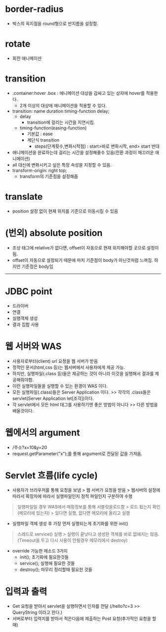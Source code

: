 # border-radius
  - 박스의 꼭지점을 round형으로 반지름을 설정함.
# rotate
  - 회전 애니메이션
# transition
  - .container:hover .box : 애니메이션 대상을 감싸고 있는 상자에 hover를 적용한다.
    - 2개 이상의 대상에 애니메이션을 적용할 수 있다.
  - transition: name duration timing-function delay;
    - delay
      - transition에 걸리는 시간을 지연시킴.
    - timing-function(easing-function)
      - 기본값 : ease
      - 계단식 transition
        - steps(단계횟수,변화시작점) : start>바로 변화시작, end> start 반대
  - 애니메이션을 완료하는데 걸리는 시간을 설정해줄수 있음(전환 과정이 매끄러운 애니메이션)
  - all 대신에 변화시키고 싶은 특정 속성을 지정할 수 있음.
  - transform-origin: right top;
    - transform의 기준점을 설정해줌
# translate
  - position 설정 없이 현재 위치를 기준으로 이동시킬 수 있음
# (번외) absolute position
  - 조상 태그에 relative가 없다면, offset이 자동으로 현재 위치해야할 곳으로 설정이 됨.
  - offset이 자동으로 설정되기 때문에 마치 기준점이 body가 아닌것처럼 느껴짐. 하지만 기준점은 body임
---
# JDBC point
  - 드라이버
  - 연결
  - 실행객체 생성
  - 결과 집합 사용
# 웹 서버와 WAS
  - 사용자로부터(client) url 요청을 웹 서버가 받음
  - 정적인 문서(html,css 등)는 웹서버에서 사용자에게 제공 가능.
  - 하지만, 실행파일(.class 등)들은 제공하는 것이 아니라 이것을 실행해서 결과를 제공해줘야함.
  - 이런 실행파일들을 실행할 수 있는 환경이 WAS 이다.
  - 모든 실행파일(.class)들은 Server Application 이다. >> 각각의 .class들은 servlet(Server Application let[조각])이다.
  - 각 servlet에서 모든 html 태그를 사용하기엔 좋은 방법이 아니다 >> 다른 방법을 배울것이다.
# 웹에서의 argument
  - /주소?x=10&y=20
  - request.getParameter("x");를 통해 argument로 전달된 값을 가져옴.
# Servlet 흐름(life cycle)
  - 사용자가 브라우저를 통해 요청을 보냄 > 웹 서버가 요청을 받음 > 웹서버의 설정에 따라서 확장자에 따라서 실행파일인지 정적 파일인지 구분하여 수행  
  > 실행파일일 경우 WAS에서 매핑정보를 통해 서블릿을로드함 > 로드 됬는지 확인(메모리에 있는지) > 있다면 실행, 없다면 메모리에 올리고 실행
  - 실행파일 객체 생성 후 가장 먼저 실행되는게 초기화를 위한 init()  
  > 스레드로 service() 실행 > 실행이 끝낫다고 생성한 객체를 바로 없애지는 않음.(Timeout을 두고 다시 사용이 안될경우 메모리에서 destroy)
  - override 가능한 메소드 3가지
    - init(); 초기화에 필요한것들
    - service(); 실행에 필요한 것들
    - destroy(); 마무리 정리할때 필요한 것들
# 입력과 출력
  - Get 요청을 받아서 servlet을 실행하면서 인자를 전달 (/hello?c=3 >> QueryString 이라고 한다.)
  - 서버로부터 입력지를 받아서 적은다음에 제출하는 Post 요청(추가적인 요청을 할때)
